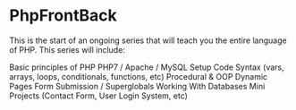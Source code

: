 # PhpFrontBack

This is the start of an ongoing series that will teach you the entire language of PHP. This series will include:

Basic principles of PHP
PHP7 / Apache / MySQL Setup
Code Syntax (vars, arrays, loops, conditionals, functions, etc)
Procedural & OOP
Dynamic Pages 
Form Submission / Superglobals
Working With Databases
Mini Projects (Contact Form, User Login System, etc)
